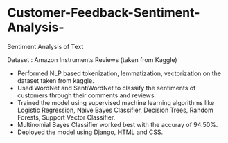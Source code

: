 # Customer-Feedback-Sentiment-Analysis-
Sentiment Analysis of Text

Dataset : Amazon Instruments Reviews (taken from Kaggle)
<ul>
  <li>Performed NLP based tokenization, lemmatization, vectorization on the dataset taken from kaggle.
  <li>Used WordNet and SentiWordNet to classify the sentiments of customers through their comments and reviews.
  <li>Trained the model using supervised machine learning algorithms like Logistic Regression, Naive Bayes Classifier, Decision Trees, Random Forests, Support Vector Classifier.
  <li> Multinomial Bayes Classifier worked best with the accuray of 94.50%.
  <li>Deployed the model using Django, HTML and CSS.
